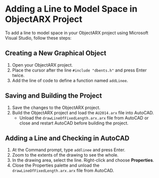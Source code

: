 # Adding a Line to Model Space in ObjectARX Project

To add a line to model space in your ObjectARX project using Microsoft Visual Studio, follow these steps:

## Creating a New Graphical Object

1. Open your ObjectARX project.
2. Place the cursor after the line `#include "dbents.h"` and press Enter twice.
3. Add the line of code to define a function named `addLinee`.

## Saving and Building the Project

1. Save the changes to the ObjectARX project.
2. Build the ObjectARX project and load the `AU2014.arx` file into AutoCAD.
   - Unload the `drawLineOfFixedLength.arx.arx` file from AutoCAD or close and restart AutoCAD before building the project.

## Adding a Line and Checking in AutoCAD

1. At the Command prompt, type `addlinee` and press Enter.
2. Zoom to the extents of the drawing to see the whole.
3. In the drawing area, select the line. Right-click and choose **Properties**.
4. Close the Properties palette and unload the `drawLineOfFixedLength.arx.arx` file from AutoCAD.
